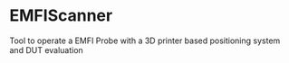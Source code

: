 # EMFIScanner
Tool to operate a EMFI Probe with a 3D printer based positioning system and DUT evaluation

